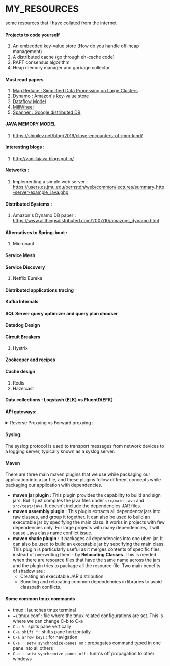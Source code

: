 # MY_RESOURCES
some resources that I have collated from the internet

#### Projects to code yourself
1. An embedded key-value store (How do you handle off-heap management)
2. A distributed cache (go through eh-cache code)
3. RAFT consensus algorithm
4. Heap memory manager and garbage collector

#### Must read papers
1. [ Map Reduce : Simplified Data Processing on Large Clusters ](https://static.googleusercontent.com/media/research.google.com/en//archive/mapreduce-osdi04.pdf)
2. [Dynamo : Amazon's key-value store](https://www.allthingsdistributed.com/files/amazon-dynamo-sosp2007.pdf)
3. [Dataflow Model](https://research.google/pubs/pub43864/)
4. [MillWheel](https://static.googleusercontent.com/media/research.google.com/en//pubs/archive/41378.pdf)
5. [Spanner : Google distributed DB](https://www.usenix.org/system/files/conference/osdi12/osdi12-final-16.pdf)

#### JAVA MEMORY MODEL
1. https://shipilev.net/blog/2016/close-encounters-of-jmm-kind/

#### Interesting blogs :
1. http://vanillajava.blogspot.in/

#### Networks : 
1. Implementing a simple web server : https://users.cs.jmu.edu/bernstdh/web/common/lectures/summary_http-server-example_java.php 

#### Distributed Systems : 
1. Amazon's Dynamo DB paper : https://www.allthingsdistributed.com/2007/10/amazons_dynamo.html

#### Alternatives to Spring-boot :
1. Micronaut

#### Service Mesh

#### Service Discovery
1. Netflix Eureka

#### Distributed applications tracing

#### Kafka Internals

#### SQL Server query optimizer and query plan chooser

#### Datadog Design

#### Circuit Breakers
1. Hystrix

#### Zookeeper and recipes

#### Cache design
1. Redis
2. Hazelcast
  
#### Data collections : Logstash (ELK) vs FluentD(EFK) 

#### API gateways:

<details>
  <summary> Reverse Proxying vs Forward proxying :</summary>
  
  * Proxy means someone or something acting on behalf of someone else.	
  * **Forward proxy**
    * grant the client anonymity (think TOR). [Client knows both the proxy and the server. Server knows only the proxy]
    * A typical usage of forward proxies is grating internet access to internal clients of an organization, which is otherwise blocked by the organization.
  * **Reverse proxy** 
    * grant backend servers anonymity (think servers behind a DMZ) [Client knows only the reverse proxy. Server knows both reverse proxy as well as client]
    * A typical usage of a reverse proxy is to provide Internet users access to a server that is behind a firewall. Reverse proxies can also be used to balance load    among several back-end servers or to provide caching for a slower back-end server. In addition, reverse proxies can be used simply to bring several servers into the same URL space.
  * Reverse-proxy is also known as gateway.
</details>

#### Syslog:
The syslog protocol is used to transport messages from network devices to a logging server, typically known as a syslog server.

#### Maven
There are three main maven plugins that we use while packaging our application into a jar file, and these plugins follow different concepts while packaging our application with dependencies.
* **maven jar plugin** : This plugin provides the capability to build and sign jars. But it just compiles the java files under ```src/main java``` and ```src/test/java```. It doesn't include the dependencies JAR files.
* **maven assembly plugin** : This plugin extracts all dependency jars into raw classes, and group it together. It can also be used to build an executable jar by specifying the main class. It works in projects with few dependencies only. For large projects with many dependencies, it will cause Java class name conflict issue.
* **maven shade plugin** : It packages all dependencies into one uber-jar. It can also be used to build an executable jar by sepcifying the main class. This plugin is particularly useful as it merges contents of specific files, instead of overwriting them - by **Relocating Classes**. This is needed when there are resource files that have the same name across the jars and the plugin tries to package all the resource file. Two main benefits of shadow are :
  * Creating an executable JAR distribution
  * Bundling and relocating common dependencies in libraries to avoid classpath conflicts.


#### Some common tmux commands
* tmux : launches tmux terminal
* ~/.tmux.conf : file where the tmux related configurations are set. This is where we can change C-b to C-a
* ```C-a %``` : splits pane vertically
* ```C-a shift "``` : shifts pane horizontally
* ```C-a arrow keys``` : for navigation
* ```C-a : setw synchronize-panes on``` : propagates command typed in one pane into all others
* ```C-a : setw synchronize-panes off``` : tunrns off propagation to other windows

